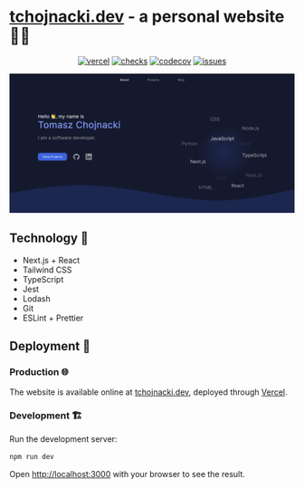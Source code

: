 # [tchojnacki.dev](https://tchojnacki.dev) - a personal website 🧑‍💻
<div align="center">

[![vercel](https://img.shields.io/github/deployments/tchojnacki/tchojnacki-dev/Production?label=vercel&logo=vercel)](https://tchojnacki.dev)
[![checks](https://img.shields.io/github/checks-status/tchojnacki/tchojnacki-dev/main)](https://github.com/tchojnacki/tchojnacki-dev/actions)
[![codecov](https://codecov.io/gh/tchojnacki/tchojnacki-dev/branch/main/graph/badge.svg?token=XUHWAY4YYO)](https://codecov.io/gh/tchojnacki/tchojnacki-dev)
[![issues](https://img.shields.io/github/issues/tchojnacki/tchojnacki-dev)](https://github.com/tchojnacki/tchojnacki-dev/issues)

</div>

![The landing page of the website.](./.github/docs/landing.png)

## Technology 🔧
- Next.js + React
- Tailwind CSS
- TypeScript
- Jest
- Lodash
- Git
- ESLint + Prettier

## Deployment 🚀
### Production 🌐
The website is available online at [tchojnacki.dev](https://tchojnacki.dev), deployed through [Vercel](https://vercel.com/home).

### Development 🏗
Run the development server:
```bash
npm run dev
```
Open [http://localhost:3000](http://localhost:3000) with your browser to see the result.
